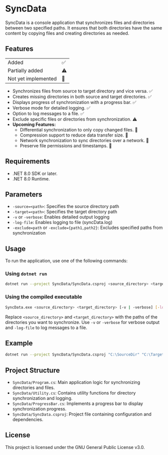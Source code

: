 # SyncData

SyncData is a console application that synchronizes files and directories between two specified paths. It ensures that both directories have the same content by copying files and creating directories as needed.

## Features

|||
| -------- | ------- |
|  Added | ✅    |
| Partially added | ⚠️    |
| Not yet implemented    | 🛑   |

- Synchronizes files from source to target directory and vice versa. ✅
- Creates missing directories in both source and target directories. ✅
- Displays progress of synchronization with a progress bar. ✅
- Verbose mode for detailed logging. ✅
- Option to log messages to a file. ✅
- Exclude specific files or directories from synchronization. ⚠️
- **Upcoming Features:**
    - Differential synchronization to only copy changed files. 🛑
    - Compression support to reduce data transfer size. 🛑
    - Network synchronization to sync directories over a network. 🛑
    - Preserve file permissions and timestamps. 🛑

## Requirements

- .NET 8.0 SDK or later.
- .NET 8.0 Runtime.

## Parameters

- `-source=<path>`: Specifies the source directory path
- `-target=<path>`: Specifies the target directory path 
- `-v` or `-verbose`: Enables detailed output logging
- `-log-file`: Enables logging to file (syncData.log)
- `-exclude=path` or `-exclude={path1,path2}`: Excludes specified paths from synchronization 

## Usage

To run the application, use one of the following commands:

### Using `dotnet run`

```sh
dotnet run --project SyncData/SyncData.csproj <source_directory> <target_directory> [-v | -verbose] [-log-file]
```

### Using the compiled executable

```sh
SyncData.exe <source_directory> <target_directory> [-v | -verbose] [-log-file]
```

Replace `<source_directory>` and `<target_directory>` with the paths of the directories you want to synchronize. Use `-v` or `-verbose` for verbose output and `-log-file` to log messages to a file.

## Example

```sh
dotnet run --project SyncData/SyncData.csproj "C:\SourceDir" "C:\TargetDir" -v -log-file
```

## Project Structure

- `SyncData/Program.cs`: Main application logic for synchronizing directories and files.
- `SyncData/Utility.cs`: Contains utility functions for directory synchronization and logging.
- `SyncData/ProgressBar.cs`: Implements a progress bar to display synchronization progress.
- `SyncData/SyncData.csproj`: Project file containing configuration and dependencies.

## License

This project is licensed under the GNU General Public License v3.0.